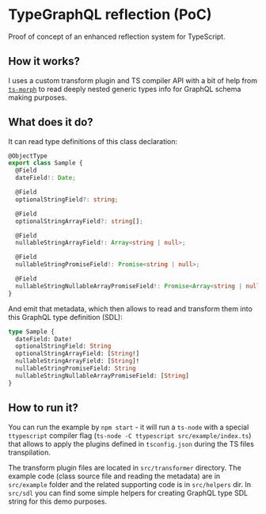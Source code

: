 # TypeGraphQL reflection (PoC)

Proof of concept of an enhanced reflection system for TypeScript.

## How it works?

I uses a custom transform plugin and TS compiler API with a bit of help from [`ts-morph`](https://github.com/dsherret/ts-morph) to read deeply nested generic types info for GraphQL schema making purposes.

## What does it do?

It can read type definitions of this class declaration:

```ts
@ObjectType
export class Sample {
  @Field
  dateField!: Date;

  @Field
  optionalStringField?: string;

  @Field
  optionalStringArrayField?: string[];

  @Field
  nullableStringArrayField!: Array<string | null>;

  @Field
  nullableStringPromiseField!: Promise<string | null>;

  @Field
  nullableStringNullableArrayPromiseField!: Promise<Array<string | null> | null>;
}
```

And emit that metadata, which then allows to read and transform them into this GraphQL type definition (SDL):

```graphql
type Sample {
  dateField: Date!
  optionalStringField: String
  optionalStringArrayField: [String!]
  nullableStringArrayField: [String]!
  nullableStringPromiseField: String
  nullableStringNullableArrayPromiseField: [String]
}
```

## How to run it?

You can run the example by `npm start` - it will run a `ts-node` with a special `ttypescript` compiler flag (`ts-node -C ttypescript src/example/index.ts`) that allows to apply the plugins defined in `tsconfig.json` during the TS files transpilation.

The transform plugin files are located in `src/transformer` directory. The example code (class source file and reading the metadata) are in `src/example` folder and the related supporting code is in `src/helpers` dir. In `src/sdl` you can find some simple helpers for creating GraphQL type SDL string for this demo purposes.
